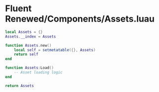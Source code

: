 # Fluent Renewed/Components/Assets.luau

```lua
local Assets = {}
Assets.__index = Assets

function Assets.new()
	local self = setmetatable({}, Assets)
	return self
end

function Assets:Load()
	-- Asset loading logic
end

return Assets
```
